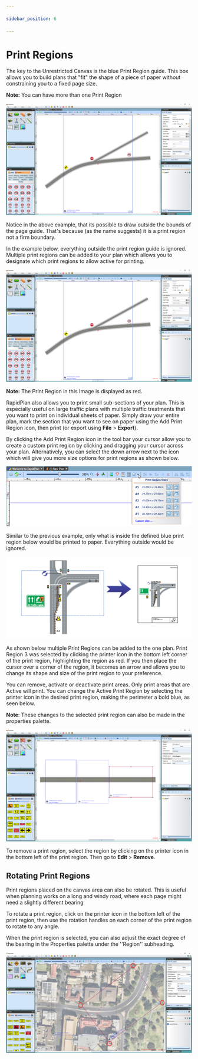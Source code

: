 ```yaml
---

sidebar_position: 6

---
```

# Print Regions

The key to the Unrestricted Canvas is the blue Print Region guide. This box allows you to build plans that "fit" the shape of a piece of paper without constraining you to a fixed page size.

**Note:** You can have more than one Print Region

![Print_Region](./assets/Print_Region.png)

Notice in the above example, that its possible to draw outside the bounds of the page guide. That's because (as the name suggests) it is a print region not a firm boundary.

In the example below, everything outside the print region guide is ignored. Multiple print regions can be added to your plan which allows you to designate which print regions to allow active for printing.

![Print_Region](./assets/Print_Region.png)

**Note:** The Print Region in this Image is displayed as red.

RapidPlan also allows you to print small sub-sections of your plan. This is especially useful on large traffic plans with multiple traffic treatments that you want to print on individual sheets of paper. Simply draw your entire plan, mark the section that you want to see on paper using the Add Print Region icon, then print (or export using **File** > **Export**).

By clicking the Add Print Region icon in the tool bar your cursor allow you to create a custom print region by clicking and dragging your cursor across your plan. Alternatively, you can select the down arrow next to the icon which will give you more size options for print regions as shown below.

![Add_Print_Region](./assets/Add_Print_Region.png)

Similar to the previous example, only what is inside the defined blue print region below would be printed to paper. Everything outside would be ignored.

![Alternate_Print_Region_Added](./assets/Alternate_Print_Region_Added.png)

As shown below multiple Print Regions can be added to the one plan. Print Region 3 was selected by clicking the printer icon in the bottom left corner of the print region, highlighting the region as red. If you then place the cursor over a corner of the region, it becomes an arrow and allows you to change its shape and size of the print region to your preference.

You can remove, activate or deactivate print areas. Only print areas that are Active will print. You can change the Active Print Region by selecting the printer icon in the desired print region, making the perimeter a bold blue, as seen below.

**Note**: These changes to the selected print region can also be made in the properties palette.

![Adjust_Print_Region](./assets/Adjust_Print_Region.png)

To remove a print region, select the region by clicking on the printer icon in the bottom left of the print region. Then go to **Edit** > **Remove**.

## Rotating Print Regions

Print regions placed on the canvas area can also be rotated. This is useful when planning works on a long and windy road, where each page might need a slightly different bearing

To rotate a print region, click on the printer icon in the bottom left of the print region, then use the rotation handles on each corner of the print region to rotate to any angle.

When the print region is selected, you can also adjust the exact degree of the bearing in the Properties palette under the ''Region'' subheading.

![Rotating_print_regions](./assets/Rotating_print_regions.png)

